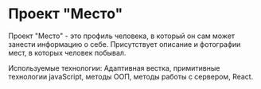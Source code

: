 # Проект "Место"

Проект "Место" - это профиль человека, в который он сам может занести информацию о себе. Присутствует описание и фотографии мест, в которых человек побывал.

Используемые технологии: Адаптивная вестка, примитивные технологии javaScript, методы ООП, методы работы с сервером, React.
